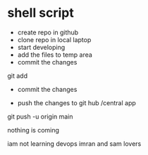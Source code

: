 # shell script
* create repo in github
* clone repo in local laptop
* start developing
* add the files to temp area
* commit the changes 

git add <file name >

* commit the changes

* push the changes to git hub /central app

git push -u origin main

nothing is coming

iam not learning devops
imran and sam lovers